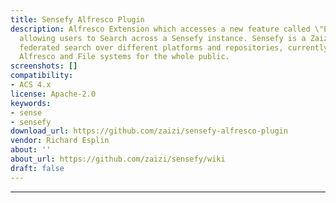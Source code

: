 ```yaml
---
title: Sensefy Alfresco Plugin
description: Alfresco Extension which accesses a new feature called \"Enterprise Search\",
  allowing users to Search across a Sensefy instance. Sensefy is a Zaizi product for
  federated search over different platforms and repositories, currently supporting
  Alfresco and File systems for the whole public.
screenshots: []
compatibility:
- ACS 4.x
license: Apache-2.0
keywords:
- sense
- sensefy
download_url: https://github.com/zaizi/sensefy-alfresco-plugin
vendor: Richard Esplin ‌
about: ''
about_url: https://github.com/zaizi/sensefy/wiki
draft: false
---
```

---
